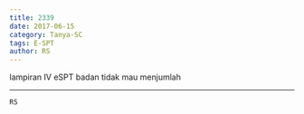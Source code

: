 ```yaml
---
title: 2339
date: 2017-06-15
category: Tanya-SC
tags: E-SPT
author: RS
---
```


lampiran IV eSPT badan tidak mau menjumlah

---



`RS`
